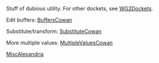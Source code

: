 Stuff of dubious utility.
For other dockets, see [WG2Dockets](WG2Dockets.md).

Edit buffers: [BuffersCowan](BuffersCowan.md)

Substitute/transform: [SubstituteCowan](SubstituteCowan.md)

More multiple values: [MultipleValuesCowan](MultipleValuesCowan.md)

[MiscAlexandria](MiscAlexandria.md)
